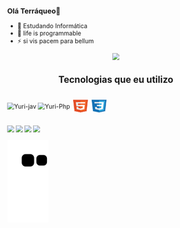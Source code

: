 ### Olá Terráqueo👋


- 🔭 Estudando Informática
- 💬 life is programmable
- ⚡ si vis pacem para bellum

<div align="center">
  <a href="https://github.com/YuriBreno">
  <img height="180em" src="https://github-readme-stats.vercel.app/api?username=YuriBreno&show_icons=true&theme=highcontrast&include_all_commits=true&count_private=true"/></a>
  
## Tecnologias que eu utilizo    
</div>
  <div style="display: inline_block"><br>
  <img align="center" alt="Yuri-jav" height="30" width="40" src="https://cdn.jsdelivr.net/gh/devicons/devicon/icons/java/java-original-wordmark.svg" />
  <img align="center" alt="Yuri-Php" height="30" width="40"   src="https://cdn.jsdelivr.net/gh/devicons/devicon/icons/php/php-original.svg" />
  <img align="center" alt="Yuri-HTML" height="30" width="40" src="https://raw.githubusercontent.com/devicons/devicon/master/icons/html5/html5-original.svg">
  <img align="center" alt="Yuri-CSS" height="30" width="40" src="https://raw.githubusercontent.com/devicons/devicon/master/icons/css3/css3-original.svg">
  <img align="right" alt="" height="150" style="border-radius:50px;" src="">
</div>
  
##
<div> 
  <a href="https://instagram.com/theyur1" target="_blank"><img src="https://img.shields.io/badge/-Instagram-%23E4405F?style=for-the-badge&logo=instagram&logoColor=white" target="_blank"></a>
 	<a href="https://www.twitch.tv/YuuriBrr" target="_blank"><img src="https://img.shields.io/badge/Twitch-9146FF?style=for-the-badge&logo=twitch&logoColor=white" target="_blank"></a>
 <a href="https://discord.com/channels/@me" target="_blank"><img src="https://img.shields.io/badge/Discord-7289DA?style=for-the-badge&logo=discord&logoColor=white" target="_blank"></a> 
  <a href = "mailto:yuribreno288@gmail.com"><img src="https://img.shields.io/badge/-Gmail-%23333?style=for-the-badge&logo=gmail&logoColor=white" target="_blank"></a>
 
  ![Snake animation](https://github.com/rafaballerini/rafaballerini/blob/output/github-contribution-grid-snake.svg)
 
</div>
       
          
